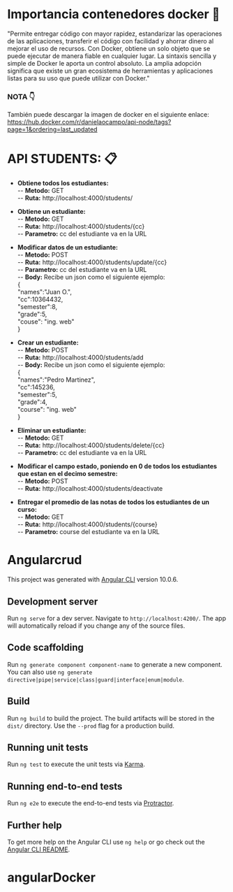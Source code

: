 # Importancia contenedores docker  :whale2:
"Permite entregar código con mayor rapidez, estandarizar las operaciones de las aplicaciones, transferir el código con facilidad y ahorrar dinero al mejorar el uso de recursos. Con Docker, obtiene un solo objeto que se puede ejecutar de manera fiable en cualquier lugar. 
La sintaxis sencilla y simple de Docker le aporta un control absoluto. 
La amplia adopción significa que existe un gran ecosistema de herramientas y aplicaciones listas para su uso que puede utilizar con Docker."

### NOTA :point_down:

También puede descargar la imagen de docker en el siguiente enlace:
https://hub.docker.com/r/danielaocampo/api-node/tags?page=1&ordering=last_updated

# API STUDENTS: :clipboard:
- **Obtiene todos los estudiantes:** <br>
  -- <b>Metodo:</b> GET <br>
  -- <b>Ruta:</b> http://localhost:4000/students/
        
- **Obtiene un estudiante:** <br>
  -- <b>Metodo:</b> GET <br>
  -- <b>Ruta:</b> http://localhost:4000/students/{cc} <br>
  -- <b>Parametro:</b> cc del estudiante va en la URL
- **Modificar datos de un estudiante:**<br>
  -- <b>Metodo:</b> POST <br>
  -- <b>Ruta:</b> http://localhost:4000/students/update/{cc} <br>
  -- <b>Parametro:</b> cc del estudiante va en la URL <br>
  -- <b>Body: </b> Recibe un json como el siguiente ejemplo: <br>
  { <br>
    "names":"Juan O.", <br>
    "cc":10364432, <br>
    "semester":8, <br>
    "grade":5, <br>
    "couse": "ing. web" <br>
 }  
- **Crear un estudiante:** <br>
  -- <b>Metodo:</b> POST <br>
  -- <b>Ruta:</b> http://localhost:4000/students/add <br>
  -- <b>Body: </b> Recibe un json como el siguiente ejemplo: <br>
   {<br>
    "names":"Pedro Martinez", <br>
    "cc":145236, <br>
    "semester":5,<br>
    "grade":4,<br>
    "course": "ing. web"<br>
}
- **Eliminar un estudiante:** <br>
  -- <b>Metodo:</b> GET <br>
  -- <b>Ruta:</b> http://localhost:4000/students/delete/{cc} <br>
  -- <b>Parametro:</b> cc del estudiante va en la URL

- **Modificar el campo estado, poniendo en 0 de todos los estudiantes que estan en el decimo semestre:** <br>
  -- <b>Metodo:</b> POST <br>
  -- <b>Ruta:</b> http://localhost:4000/students/deactivate 
- **Entregar el promedio de las notas de todos los estudiantes de un curso:**<br>
  -- <b>Metodo:</b> GET <br>
  -- <b>Ruta:</b> http://localhost:4000/students/{course} <br>
  -- <b>Parametro:</b> course del estudiante va en la URL


# Angularcrud 

This project was generated with [Angular CLI](https://github.com/angular/angular-cli) version 10.0.6.

## Development server

Run `ng serve` for a dev server. Navigate to `http://localhost:4200/`. The app will automatically reload if you change any of the source files.

## Code scaffolding

Run `ng generate component component-name` to generate a new component. You can also use `ng generate directive|pipe|service|class|guard|interface|enum|module`.

## Build

Run `ng build` to build the project. The build artifacts will be stored in the `dist/` directory. Use the `--prod` flag for a production build.

## Running unit tests

Run `ng test` to execute the unit tests via [Karma](https://karma-runner.github.io).

## Running end-to-end tests

Run `ng e2e` to execute the end-to-end tests via [Protractor](http://www.protractortest.org/).

## Further help

To get more help on the Angular CLI use `ng help` or go check out the [Angular CLI README](https://github.com/angular/angular-cli/blob/master/README.md).
# angularDocker
